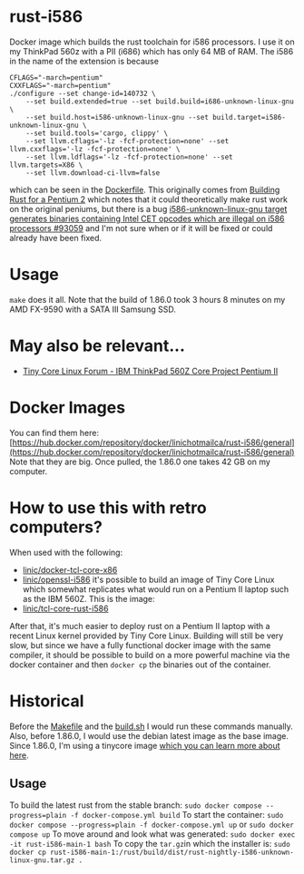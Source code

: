 # rust-i586
Docker image which builds the rust toolchain for i586 processors. I use it on my ThinkPad 560z with a PII (i686) which has only 64 MB of RAM.
The i586 in the name of the extension is because
```
CFLAGS="-march=pentium"
CXXFLAGS="-march=pentium"
./configure --set change-id=140732 \
    --set build.extended=true --set build.build=i686-unknown-linux-gnu \
    --set build.host=i586-unknown-linux-gnu --set build.target=i586-unknown-linux-gnu \
    --set build.tools='cargo, clippy' \
    --set llvm.cflags='-lz -fcf-protection=none' --set llvm.cxxflags='-lz -fcf-protection=none' \
    --set llvm.ldflags='-lz -fcf-protection=none' --set llvm.targets=X86 \
    --set llvm.download-ci-llvm=false
```
which can be seen in the [Dockerfile](https://github.com/linic/rust-i586/blob/main/Dockerfile). This originally comes from [Building Rust for a Pentium 2](https://ww1.thecodecache.net/projects/p2-rust/) which notes that it could theoretically make rust work on the original peniums, but there is a bug [i586-unknown-linux-gnu target generates binaries containing Intel CET opcodes which are illegal on i586 processors #93059](https://github.com/rust-lang/rust/issues/93059) and I'm not sure when or if it will be fixed or could already have been fixed.

# Usage
`make` does it all. Note that the build of 1.86.0 took 3 hours 8 minutes on my AMD FX-9590 with a SATA III Samsung SSD.

# May also be relevant...
- [Tiny Core Linux Forum - IBM ThinkPad 560Z Core Project Pentium II](http://forum.tinycorelinux.net/index.php/topic,26359.msg170383.html#msg170383)

# Docker Images
You can find them here:
[https://hub.docker.com/repository/docker/linichotmailca/rust-i586/general](https://hub.docker.com/repository/docker/linichotmailca/rust-i586/general)
Note that they are big. Once pulled, the 1.86.0 one takes 42 GB on my computer.

# How to use this with retro computers?
When used with the following:
- [linic/docker-tcl-core-x86](https://github.com/linic/docker-tcl-core-x86)
- [linic/openssl-i586](https://github.com/linic/openssl-i586)
it's possible to build an image of Tiny Core Linux which somewhat replicates what would run on a
Pentium II laptop such as the IBM 560Z. This is the image:
- [linic/tcl-core-rust-i586](https://github.com/linic/tcl-core-rust-i586)

After that, it's much easier to deploy rust on a Pentium II laptop with a recent Linux kernel
provided by Tiny Core Linux. Building will still be very slow, but since we have a fully functional
docker image with the same compiler, it should be possible to build on a more powerful machine via
the docker container and then `docker cp` the binaries out of the container.

# Historical
Before the [Makefile](./Makefile) and the [build.sh](./tools/build.sh) I would run these commands manually.
Also, before 1.86.0, I would use the debian latest image as the base image. Since 1.86.0, I'm using a tinycore
image [which you can learn more about here](https://github.com/linic/docker-tcl-core-x86).
## Usage
To build the latest rust from the stable branch:
`sudo docker compose --progress=plain -f docker-compose.yml build`
To start the container:
`sudo docker compose --progress=plain -f docker-compose.yml up`
or `sudo docker compose up`
To move around and look what was generated:
`sudo docker exec -it rust-i586-main-1 bash`
To copy the `tar.gz`in which the installer is:
`sudo docker cp rust-i586-main-1:/rust/build/dist/rust-nightly-i586-unknown-linux-gnu.tar.gz .`


